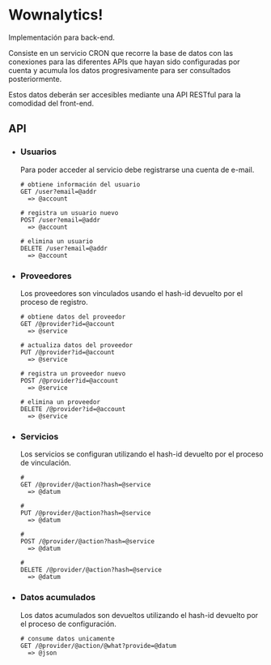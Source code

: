 Wownalytics!
============

Implementación para back-end.

Consiste en un servicio CRON que recorre la base de datos con las conexiones
para las diferentes APIs que hayan sido configuradas por cuenta y acumula los datos
progresivamente para ser consultados posteriormente.

Estos datos deberán ser accesibles mediante una API RESTful para la comodidad del front-end.


## API

  - ### Usuarios

    Para poder acceder al servicio debe registrarse una cuenta de e-mail.

        # obtiene información del usuario
        GET /user?email=@addr
          => @account

        # registra un usuario nuevo
        POST /user?email=@addr
          => @account

        # elimina un usuario
        DELETE /user?email=@addr
          => @account

  - ### Proveedores

    Los proveedores son vinculados usando el hash-id devuelto por el proceso de registro.

        # obtiene datos del proveedor
        GET /@provider?id=@account
          => @service

        # actualiza datos del proveedor
        PUT /@provider?id=@account
          => @service

        # registra un proveedor nuevo
        POST /@provider?id=@account
          => @service

        # elimina un proveedor
        DELETE /@provider?id=@account
          => @service

  - ### Servicios

    Los servicios se configuran utilizando el hash-id devuelto por el proceso de vinculación.

        #
        GET /@provider/@action?hash=@service
          => @datum

        #
        PUT /@provider/@action?hash=@service
          => @datum

        #
        POST /@provider/@action?hash=@service
          => @datum

        #
        DELETE /@provider/@action?hash=@service
          => @datum

  - ### Datos acumulados

    Los datos acumulados son devueltos utilizando el hash-id devuelto por el proceso de configuración.

        # consume datos unicamente
        GET /@provider/@action/@what?provide=@datum
          => @json
